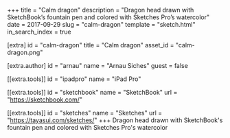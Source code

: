 +++
title = "Calm dragon"
description = "Dragon head drawn with SketchBook’s fountain pen  and colored with Sketches Pro’s watercolor"
date = 2017-09-29
slug = "calm-dragon"
template = "sketch.html"
in_search_index = true

[extra]
id = "calm-dragon"
title = "Calm dragon"
asset_id = "calm-dragon.png"

[extra.author]
id = "arnau"
name = "Arnau Siches"
guest = false

[[extra.tools]]
id = "ipadpro"
name = "iPad Pro"

[[extra.tools]]
id = "sketchbook"
name = "SketchBook"
url = "https://sketchbook.com/"

[[extra.tools]]
id = "sketches"
name = "Sketches"
url = "https://tayasui.com/sketches/"
+++
Dragon head drawn with SketchBook's fountain pen  and colored with Sketches Pro's watercolor